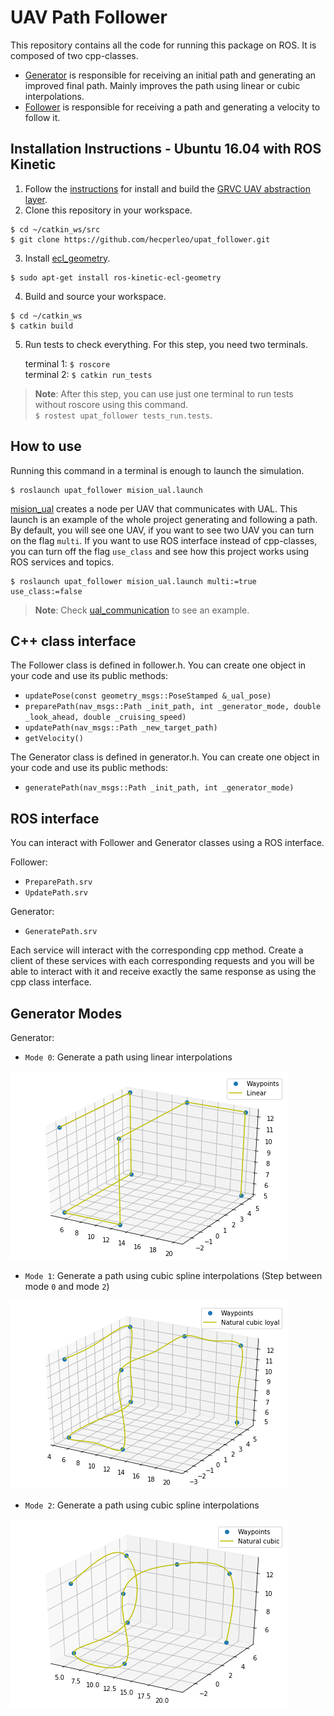 # UAV Path Follower

This repository contains all the code for running this package on ROS. It is composed of two cpp-classes.

- [Generator](https://github.com/hecperleo/upat_follower/blob/robots2019/src/generator.cpp) is responsible for receiving an initial path and generating an improved final path. Mainly improves the path using linear or cubic interpolations. 
- [Follower](https://github.com/hecperleo/upat_follower/blob/robots2019/src/follower.cpp) is responsible for receiving a path and generating a velocity to follow it.

## Installation Instructions - Ubuntu 16.04 with ROS Kinetic

1. Follow the [instructions](https://github.com/grvcTeam/grvc-ual/wiki/How-to-build-and-install-grvc-ual) for install and build the [GRVC UAV abstraction layer](https://github.com/grvcTeam/grvc-ual).
2. Clone this repository in your workspace.
```
$ cd ~/catkin_ws/src
$ git clone https://github.com/hecperleo/upat_follower.git
```
3. Install [ecl_geometry](http://wiki.ros.org/ecl_geometry).
```
$ sudo apt-get install ros-kinetic-ecl-geometry
```
4. Build and source your workspace.
```
$ cd ~/catkin_ws
$ catkin build
```
5. Run tests to check everything. For this step, you need two terminals.

    terminal 1: `$ roscore`  
terminal 2: `$ catkin run_tests`

> **Note**: After this step, you can use just one terminal to run tests without roscore using this command.    
>`$ rostest upat_follower tests_run.tests`.


## How to use

Running this command in a terminal is enough to launch the simulation.

```
$ roslaunch upat_follower mision_ual.launch
```

[mision_ual](https://github.com/hecperleo/upat_follower/blob/robots2019/launch/mision_ual.launch) creates a node per UAV that communicates with UAL. This launch is an example of the whole project generating and following a path. 
By default, you will see one UAV, if you want to see two UAV you can turn on the flag `multi`. If you want to use ROS interface instead of cpp-classes, you can turn off the flag `use_class` and see how this project works using ROS services and topics.

```
$ roslaunch upat_follower mision_ual.launch multi:=true use_class:=false
```

> **Note**: Check [ual_communication](https://github.com/hecperleo/upat_follower/blob/robots2019/src/ual_communication.cpp) to see an example.

## C++ class interface

The Follower class is defined in follower.h. You can create one object in your code and use its public methods:

- `updatePose(const geometry_msgs::PoseStamped &_ual_pose)`
- `preparePath(nav_msgs::Path _init_path, int _generator_mode, double _look_ahead, double _cruising_speed)`
- `updatePath(nav_msgs::Path _new_target_path)`
- `getVelocity()`

The Generator class is defined in generator.h. You can create one object in your code and use its public methods:

- `generatePath(nav_msgs::Path _init_path, int _generator_mode)`


## ROS interface

You can interact with Follower and Generator classes using a ROS interface. 

Follower: 

- `PreparePath.srv`
- `UpdatePath.srv`

Generator: 

- `GeneratePath.srv`

Each service will interact with the corresponding cpp method. Create a client of these services with each corresponding requests and you will be able to interact with it and receive exactly the same response as using the cpp class interface.

## Generator Modes

Generator:

- `Mode 0`: Generate a path using linear interpolations

![Alt text](tests/data/plot/overleaf/mode0.png?raw=true)
- `Mode 1`: Generate a path using cubic spline interpolations (Step between mode `0` and mode `2`)

![Alt text](tests/data/plot/overleaf/mode1.png?raw=true)
- `Mode 2`: Generate a path using cubic spline interpolations

![Alt text](tests/data/plot/overleaf/mode2.png?raw=true)

